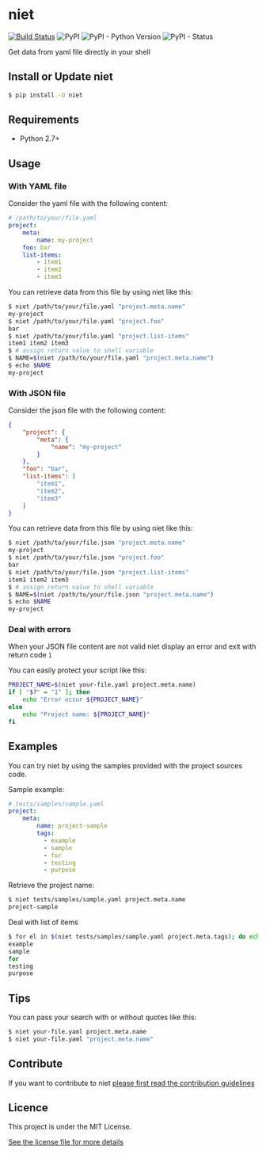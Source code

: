 # niet

[![Build Status](https://travis-ci.org/gr0und-s3ct0r/niet.svg?branch=devel)](https://travis-ci.org/gr0und-s3ct0r/niet)
![PyPI](https://img.shields.io/pypi/v/niet.svg)
![PyPI - Python Version](https://img.shields.io/pypi/pyversions/niet.svg)
![PyPI - Status](https://img.shields.io/pypi/status/niet.svg)

Get data from yaml file directly in your shell

## Install or Update niet

```sh
$ pip install -U niet
```

## Requirements

- Python 2.7+

## Usage

### With YAML file

Consider the yaml file with the following content:
```yaml
# /path/to/your/file.yaml
project:
    meta:
        name: my-project
    foo: bar
    list-items:
        - item1
        - item2
        - item3
```

You can retrieve data from this file by using niet like this:
```sh
$ niet /path/to/your/file.yaml "project.meta.name"
my-project
$ niet /path/to/your/file.yaml "project.foo"
bar
$ niet /path/to/your/file.yaml "project.list-items"
item1 item2 item3
$ # assign return value to shell variable
$ NAME=$(niet /path/to/your/file.yaml "project.meta.name")
$ echo $NAME
my-project
```

### With JSON file

Consider the json file with the following content:
```json
{
    "project": {
        "meta": {
            "name": "my-project"
        }
    },
    "foo": "bar",
    "list-items": [
        "item1",
        "item2",
        "item3"
    ]
}
```

You can retrieve data from this file by using niet like this:
```sh
$ niet /path/to/your/file.json "project.meta.name"
my-project
$ niet /path/to/your/file.json "project.foo"
bar
$ niet /path/to/your/file.json "project.list-items"
item1 item2 item3
$ # assign return value to shell variable
$ NAME=$(niet /path/to/your/file.json "project.meta.name")
$ echo $NAME
my-project
```

### Deal with errors

When your JSON file content are not valid niet display an error and exit
with return code `1`

You can easily protect your script like this:
```sh
PROJECT_NAME=$(niet your-file.yaml project.meta.name)
if [ "$?" = "1" ]; then
    echo "Error occur ${PROJECT_NAME}"
else
    echo "Project name: ${PROJECT_NAME}"
fi
```

## Examples

You can try niet by using the samples provided with the project sources code.

Sample example:
```yaml
# tests/samples/sample.yaml
project:
    meta:
        name: project-sample
        tags:
          - example
          - sample
          - for
          - testing
          - purpose
```

Retrieve the project name:
```sh
$ niet tests/samples/sample.yaml project.meta.name
project-sample
```

Deal with list of items
```sh
$ for el in $(niet tests/samples/sample.yaml project.meta.tags); do echo ${el}; done
example
sample
for
testing
purpose
```

## Tips

You can pass your search with or without quotes like this:
```sh
$ niet your-file.yaml project.meta.name
$ niet your-file.yaml "project.meta.name"
```

## Contribute

If you want to contribute to niet [please first read the contribution guidelines](CONTRIBUTING.md)

## Licence

This project is under the MIT License.

[See the license file for more details](LICENSE)
